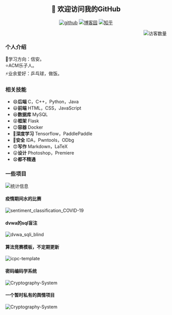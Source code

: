 <h2 align="center">👋 欢迎访问我的GitHub</h2>
<p align="center">
  <a href="https://github.com/CCWUCMCTS"><img src="https://img.shields.io/badge/GitHub-black" alt="github"></a>
  <a href="https://www.cnblogs.com/sz-wcc/"><img src="https://img.shields.io/badge/博客园-success" alt="博客园"></a>
  <a href="https://www.zhihu.com/people/wang-cheng-chun-18"><img src="https://img.shields.io/badge/知乎-blue" alt="知乎"></a>
</p>
<!--
<img src="https://badges.toozhao.com/badges/01F102YESZCR0JRJHR9RYG12SB/orange.svg" align="right" />
-->


<img align='right' src="https://profile-counter.glitch.me/ccwucmcts/count.svg" alt="访客数量"/>
<br/>
<h3>个人介绍</h3>
🌱学习方向：信安。<br/>
⭐ACM乐子人。<br/>
⚡业余爱好：乒乓球，做饭。<br/>
<h3>相关技能</h3>
<ul>
    <li>😄<strong>后端</strong> C，C++，Python，Java</li>
    <li>😃<strong>前端</strong> HTML，CSS，JavaScript</li>
    <li>😆<strong>数据库</strong> MySQL</li>
    <li>😝<strong>框架</strong> Flask</li>
    <li>😉<strong>容器</strong> Docker</li>
    <li>🤗<strong>深度学习</strong> Tensorflow，PaddlePaddle</li>
    <li>🤣<strong>安全</strong> IDA，Pwntools，ODbg</li>
    <li>😍<strong>写作</strong> Markdown，LaTeX</li>
    <li>😛<strong>设计</strong> Photoshop，Premiere</li>
    <li>😧<strong>都不精通</strong></li>
</ul>

<h3>一些项目</h3>

<img src="https://github-readme-stats.vercel.app/api?username=CCWUCMCTS&hide=issues,contribs&count_private=true&show_icons=true&theme=tokyonight" alt="统计信息"/>
<br/>
<h4>疫情期间水的比赛</h4>
<img src="https://github-readme-stats.vercel.app/api/pin/?username=CCWUCMCTS&repo=sentiment_classification_COVID-19" alt="sentiment_classification_COVID-19"/>
<br/>
<h4>dvwa的sql盲注</h4>
<img src="https://github-readme-stats.vercel.app/api/pin/?username=CCWUCMCTS&repo=dvwa_sqli_blind" alt="dvwa_sqli_blind"/>
<br/>
<h4>算法竞赛模板，不定期更新</h4>
<img src="https://github-readme-stats.vercel.app/api/pin/?username=CCWUCMCTS&repo=icpc-template" alt="icpc-template"/>
<br/>
<h4>密码编码学系统</h4>
<img src="https://github-readme-stats.vercel.app/api/pin/?username=CCWUCMCTS&repo=Cryptography-System" alt="Cryptography-System"/>
<br/>
<h4>一个暂时私有的舆情项目</h4>
<img src="https://github-readme-stats.vercel.app/api/pin/?username=CUMT-YuqingTeam&repo=Yuqing" alt="Cryptography-System"/>
<br/>


<!--
**CCWUCMCTS/ccwucmcts** is a ✨ _special_ ✨ repository because its `README.md` (this file) appears on your GitHub profile.

Here are some ideas to get you started:

- 🔭 I’m currently working on ...
- 🌱 I’m currently learning ...
- 👯 I’m looking to collaborate on ...
- 🤔 I’m looking for help with ...
- 💬 Ask me about ...
- 📫 How to reach me: ...
- 😄 Pronouns: ...
- ⚡ Fun fact: ...
-->
